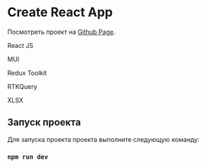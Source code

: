 # Create React App

Посмотреть проект на [Github Page](https://kam1kazy.github.io/del42/).

React JS

MUI

Redux Toolkit

RTKQuery

XLSX


## Запуск проекта

Для запуска проекта проекта выполните следующую команду:

### `npm run dev`
